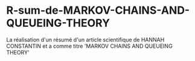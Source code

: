 # R-sum-de-MARKOV-CHAINS-AND-QUEUEING-THEORY
La  réalisation d'un résumé d'un article scientifique de HANNAH CONSTANTIN et a comme titre 'MARKOV CHAINS AND QUEUEING THEORY' 
